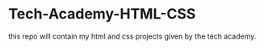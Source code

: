 # Tech-Academy-HTML-CSS

this repo will contain my html and css projects given by the tech academy.
